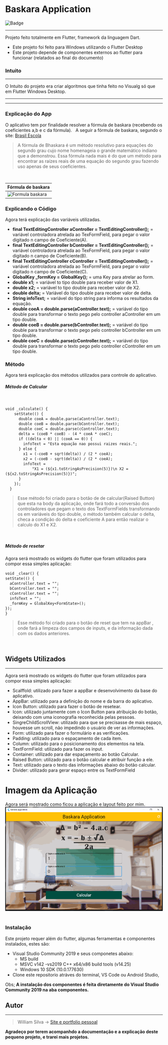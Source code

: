 # Baskara Application
![Badge](https://img.shields.io/static/v1?label=FLUTTER&message=framework&color=blue&style=for-the-badge&logo=flutter)
***
Projeto feito totalmente em Flutter, framework da linguagem Dart. 
* Este projeto foi feito para Windows utilizando o Flutter Desktop 
* Este projeto depende de componentes externos ao flutter para funcionar (relatados ao final do documento)
### **Intuito**
***
O Intuito do projeto era criar algoritmos que tinha feito no Visualg só que em Flutter Windows Desktop.
___
___
### Explicação do App 
O aplicativo tem por finalidade resolver a fórmula de baskara (recebendo os coeficientes a,b e c da fórmula). 
&nbsp;
A seguir a fórmula de baskara, segundo o site: [Brasil Escola](https://brasilescola.uol.com.br/matematica/demonstracao-formula-bhaskara.htm)
>A fórmula de Bhaskara é um método resolutivo para equações do segundo grau cujo nome homenageia o grande matemático indiano que a demonstrou. Essa fórmula nada mais é do que um método para encontrar as raízes reais de uma equação do segundo grau fazendo uso apenas de seus coeficientes. 

&nbsp;

Fórmula de baskara   |
--------- |
![Formula baskara](http://2a2010jmc.files.wordpress.com/2010/04/formula-de-bhaskara.jpg) | &nbsp;
### Explicando o Código &nbsp;
Agora terá explicação das variáveis utilizadas.

*  **final TextEditingController aController = TextEditingController();** = variável controladora atrelada ao TexFormField, para pegar o valor digitado n campo de Coeficiente(A).
* **final TextEditingController bController = TextEditingController();** = variável controladora atrelada ao TexFormField, para pegar o valor digitado n campo de Coeficiente(B).
* **final TextEditingController cController = TextEditingController();** = variável controladora atrelada ao TexFormField, para pegar o valor digitado n campo de Coeficiente(C).
* **GlobalKey<FormState> _formKey = GlobalKey<FormState>();** = uma Key para atrelar ao form.
* **double x1;** = variável to tipo double para receber valor de X1.
* **double x2;** = variável to tipo double para receber valor de X2.
* **double delta;** = Variável do tipo double para receber valor de delta.
* **String infoText;** = variável do tipo string para informa os resultados da equação.
* **double coeA = double.parse(aController.text);** = variável do tipo double para transformar o texto pego pelo controller aController em um tipo double.
* **double coeB = double.parse(bController.text);** = variável do tipo double para transformar o texto pego pelo controller bController em um tipo double.
* **double coeC = double.parse(cController.text);** = variável do tipo double para transformar o texto pego pelo controller cController em um tipo double.
&nbsp; 
### Método
Agora terá explicação dos métodos utilizados para controle do aplicativo. &nbsp; 
##### Método de Calcular 
&nbsp;

    void _calculate() {
        setState(() {
          double coeA = double.parse(aController.text);
          double coeB = double.parse(bController.text);
          double coeC = double.parse(cController.text);
          delta = (coeB * coeB) - (4 * coeA * coeC);
          if ((delta < 0) || (coeA == 0)) {
            infoText = "Esta equação nao possui raizes reais.";
          } else {
            x1 = (-coeB + sqrt(delta)) / (2 * coeA);
            x2 = (-coeB - sqrt(delta)) / (2 * coeA);
            infoText =
                "X1 = (${x1.toStringAsPrecision(5)})\n X2 = (${x2.toStringAsPrecision(5)})";
          }
        });
      }

> Esse método foi criado para o botão de de calcular(Raised Button) que esta na body da aplicação, onde fará todo a conversão dos controladores que pegam o texto dos TextFormFields transformando os em variáveis do tipo double, o método também calcular o delta, checa a condição do delta e coeficiente A para então realizar o calculo do X1 e X2.

&nbsp;
##### Método de resetar
Agora será mostrado os widgets do flutter que foram utilizados para compor essa simples aplicação:

    void _clear() {
    setState(() {
      aController.text = "";
      bController.text = "";
      cController.text = "";
      infoText = "";
      _formKey = GlobalKey<FormState>();
    });
    }
      
> Esse método foi criado para o botão de reset que tem na appBar , onde fará a limpeza dos campos de inputs, e da informação dada com os dados anteriores.

&nbsp;
## Widgets Utilizados
***
Agora será mostrado os widgets do flutter que foram utilizados para compor essa simples aplicação:

  - Scalffold: utilizado para fazer a appBar e desenvolvimento da base do aplicativo.
- AppBar: utilizado para a definição do nome e da barra do aplicativo.
- Icon Button: utilizado para fazer o botão de resetear.
- Icon: utilizado juntamente com o Icon Button para atribuição do botão, deixando com uma iconografia reconhecida pelas pessoas.
- SingreChildScrollView: utilizado para que se precisasse de mais espaço, houvesse um scroll, não impedindo o usuário de ver as informações.
- Form: utilizado para fazer o formulário e as verificações.
- Padding: utilizado para o espaçamento de cada item.
- Column: utilizado para o posicionamento dos elementos na tela.
- TextFormField: utilizado para fazer os input.
- Container: utilizado para dar espaçamento ao botão Calcular.
- Raised Button: utilizado para o botão calcular e atribuir função a ele.
- Text: utilizado para o texto das informações abaixo do botão calcular.
- Divider: utilizado para gerar espaço entre os TextFormField

# Imagem da Aplicação
Agora será mostrado como ficou a aplicação e layout feito por mim.
![Alt ou título da imagem](images/bas.gif)
&nbsp;

### Instalação
Este projeto requer além do flutter, algumas ferramentas e componentes instalados, estes são: 
- Visual Studio Community 2019 e seus componetes abaixo:
    - MS build
    - MSVC v142 -vs2019 C++ x64/x86 build tools (v14.25)
    - Windows 10 SDK (10.0.177630)
- Clone este repositorio atráves do terminal, VS Code ou Android Studio,

Obs; **A instalação dos componentes é feita diretamente do Visual Studio Community 2019 na aba componentes.**

## Autor
***
> William Silva -> [Site e portfolio pessoal](https://bywilliams.github.io/portfolio/)

**Agradeço por terem acompanhdo a documentação e a explicação deste pequeno projeto, e trarei mais projetos.**




